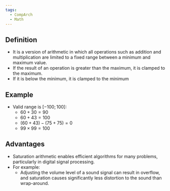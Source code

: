 ```yaml
---
tags:
  - CompArch
  - Math
---
```

## Definition
- It is a version of arithmetic in which all operations such as addition and multiplication are limited to a fixed range between a minimum and maximum value. 
- If the result of an operation is greater than the maximum, it is clamped to the maximum. 
- If it is below the minimum, it is clamped to the minimum
## Example
- Valid range is $[-100;100]$:
	- $60+30 = 90$
	- $60+43 = 100$
	- $(60+43) - (75+75) = 0$
	- $99\times99=100$
## Advantages
- Saturation arithmetic enables efficient algorithms for many problems, particularly in digital signal processing. 
- For example: 
	- Adjusting the volume level of a sound signal can result in overflow, and saturation causes significantly less distortion to the sound than wrap-around.